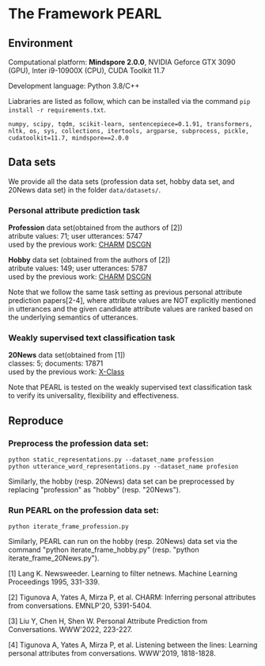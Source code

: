 # The Framework PEARL
## Environment

Computational platform: **Mindspore 2.0.0**, NVIDIA Geforce GTX 3090 (GPU), Inter i9-10900X (CPU), CUDA Toolkit 11.7

Development language: Python 3.8/C++
       
Liabraries are listed as follow, which can be installed via the command `pip install -r requirements.txt`.
```
numpy, scipy, tqdm, scikit-learn, sentencepiece=0.1.91, transformers, nltk, os, sys, collections, itertools, argparse, subprocess, pickle, cudatoolkit=11.7, mindspore==2.0.0
```
## Data sets
We provide all the data sets (profession data set, hobby data set, and 20News data set) in the folder `data/datasets/`. 
### Personal attribute prediction task
**Profession** data set(obtained from the authors of [2])  
atribute values: 71; user utterances: 5747   
used by the previous work: [CHARM](https://aclanthology.org/2020.emnlp-main.434/) [DSCGN](https://dl.acm.org/doi/abs/10.1145/3487553.3524248)   

**Hobby** data set (obtained from the authors of [2])  
atribute values: 149; user utterances: 5787   
used by the previous work: [CHARM](https://aclanthology.org/2020.emnlp-main.434/) [DSCGN](https://dl.acm.org/doi/abs/10.1145/3487553.3524248)    

Note that we follow the same task setting as previous personal attribute prediction papers[2-4], where attribute values are NOT explicitly mentioned in utterances and the given candidate attribute values are ranked based on the underlying semantics of utterances.

### Weakly supervised text classification task   
**20News** data set(obtained from [1])   
classes: 5; documents: 17871      
used by the previous work: [X-Class](https://arxiv.org/abs/2010.12794)   

Note that PEARL is tested on the weakly supervised text classification task to verify its universality, flexibility and effectiveness.

## Reproduce
### Preprocess the profession data set:

    python static_representations.py --dataset_name profession
    python utterance_word_representations.py --dataset_name profesion

Similarly, the hobby (resp. 20News) data set can be preprocessed by replacing "profession" as "hobby" (resp. "20News").
### Run PEARL on the profession data set:

    python iterate_frame_profession.py

Similarly, PEARL can run on the hobby (resp. 20News) data set via the command "python iterate_frame_hobby.py" (resp. "python iterate_frame_20News.py").

[1] Lang K. Newsweeder. Learning to filter netnews. Machine Learning Proceedings 1995, 331-339.    

[2] Tigunova A, Yates A, Mirza P, et al. CHARM: Inferring personal attributes from conversations. EMNLP'20, 5391-5404.

[3] Liu Y, Chen H, Shen W. Personal Attribute Prediction from Conversations. WWW'2022, 223-227.

[4] Tigunova A, Yates A, Mirza P, et al. Listening between the lines: Learning personal attributes from conversations. WWW'2019, 1818-1828.

